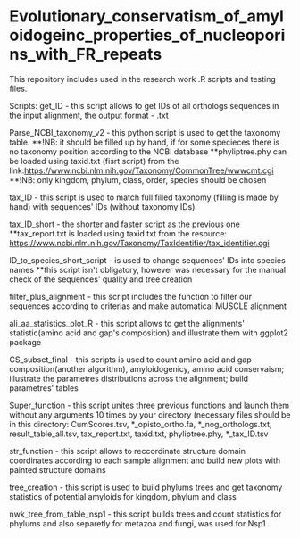 # Evolutionary_conservatism_of_amyloidogeinc_properties_of_nucleoporins_with_FR_repeats
This repository includes used in the research work .R scripts and testing files.

Scripts:
get_ID - this script allows to get IDs of all orthologs sequences in the input alignment, the output format - .txt

Parse_NCBI_taxonomy_v2 - this python script is used to get the taxonomy table. 
**!NB: it should be filled up by hand, if for some specieces there is no taxonomy position according to the NCBI database
**phyliptree.phy can be loaded using taxid.txt (fisrt script) from the link:https://www.ncbi.nlm.nih.gov/Taxonomy/CommonTree/wwwcmt.cgi
**!NB: only kingdom, phylum, class, order, species should be chosen

tax_ID - this script is used to match full filled taxonomy (filling is made by hand) with sequences' IDs (without taxonomy IDs)

tax_ID_short - the shorter and faster script as the previous one
**tax_report.txt is loaded using taxid.txt from the resource: https://www.ncbi.nlm.nih.gov/Taxonomy/TaxIdentifier/tax_identifier.cgi

ID_to_species_short_script - is used to change sequences' IDs into species names
**this script isn't obligatory, however was necessary for the manual check of the sequences' quality and tree creation

filter_plus_alignment - this script includes the function to filter our sequences according to criterias and make automatical MUSCLE alignment

ali_aa_statistics_plot_R - this script allows to get the alignments' statistic(amino acid and gap's composition) and illustrate them with ggplot2 package

CS_subset_final - this scripts is used to count amino acid and gap composition(another algorithm), amyloidogenicy, amino acid conservaism; illustrate the parametres distributions 
across the alignment; build parametres' tables

Super_function - this script unites three previous functions and launch them without any arguments 10 times by your directory (necessary files should be in this directory: 
CumScores.tsv, *_opisto_ortho.fa, *_nog_orthologs.txt, result_table_all.tsv, tax_report.txt, taxid.txt, phyliptree.phy, *_tax_ID.tsv

str_function - this script allows to reccordinate structure domain coordinates according to each sample alignment and build new plots with painted structure domains

tree_creation - this script is used to build phylums trees and get taxonomy statistics of potential amyloids for kingdom, phylum and class

nwk_tree_from_table_nsp1 - this script builds trees and count statistics for phylums and also separetly for metazoa and fungi, was used for Nsp1.
